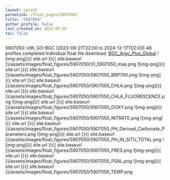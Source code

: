```yaml
---
layout: splash
permalink: /float_pages/5907050/
title: "5907050"
author_profile: false
last_created_on: 2025-09-26
toc: false
---
```

 
5907050: UW, GO-BGC (2023-08-21T22:00 to 2024-12-17T02:03)
46 profiles completed
Individual float file download: [BGC_Argo_Plus_Global](https://ftp.soest.hawaii.edu/bgc_argo_plus/Individual_Floats/outliers_removed/5907050_Sprof_processed.nc)
![img-png]({{ site.url }}{{ site.baseurl }}/assets/images/float_figures/5907050/01_5907050_map.png
![img-png]({{ site.url }}{{ site.baseurl }}/assets/images/float_figures/5907050/5907050_BBP700.png
![img-png]({{ site.url }}{{ site.baseurl }}/assets/images/float_figures/5907050/5907050_CHLA.png
![img-png]({{ site.url }}{{ site.baseurl }}/assets/images/float_figures/5907050/5907050_CHLA_FLUORESCENCE.png
![img-png]({{ site.url }}{{ site.baseurl }}/assets/images/float_figures/5907050/5907050_DOXY.png
![img-png]({{ site.url }}{{ site.baseurl }}/assets/images/float_figures/5907050/5907050_NITRATE.png
![img-png]({{ site.url }}{{ site.baseurl }}/assets/images/float_figures/5907050/5907050_PH_Derived_Carbonate_Parameters.png
![img-png]({{ site.url }}{{ site.baseurl }}/assets/images/float_figures/5907050/5907050_PH_IN_SITU_TOTAL.png
![img-png]({{ site.url }}{{ site.baseurl }}/assets/images/float_figures/5907050/5907050_PRES.png
![img-png]({{ site.url }}{{ site.baseurl }}/assets/images/float_figures/5907050/5907050_PSAL.png
![img-png]({{ site.url }}{{ site.baseurl }}/assets/images/float_figures/5907050/5907050_TEMP.png
